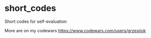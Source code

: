 # short_codes
Short codes for self-evaluation

More are on my codewars
https://www.codewars.com/users/grzesiiok
